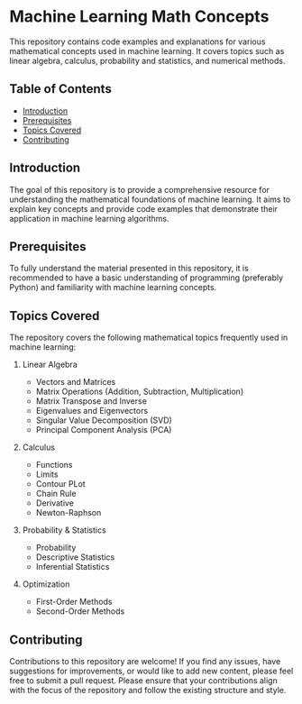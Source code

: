 # Machine Learning Math Concepts

This repository contains code examples and explanations for various mathematical concepts used in machine learning. It covers topics such as linear algebra, calculus, probability and statistics, and numerical methods.

## Table of Contents

- [Introduction](#introduction)
- [Prerequisites](#prerequisites)
- [Topics Covered](#topics-covered)
- [Contributing](#contributing)

## Introduction

The goal of this repository is to provide a comprehensive resource for understanding the mathematical foundations of machine learning. It aims to explain key concepts and provide code examples that demonstrate their application in machine learning algorithms.

## Prerequisites

To fully understand the material presented in this repository, it is recommended to have a basic understanding of programming (preferably Python) and familiarity with machine learning concepts.

## Topics Covered

The repository covers the following mathematical topics frequently used in machine learning:

1. Linear Algebra
   - Vectors and Matrices
   - Matrix Operations (Addition, Subtraction, Multiplication)
   - Matrix Transpose and Inverse
   - Eigenvalues and Eigenvectors
   - Singular Value Decomposition (SVD)
   - Principal Component Analysis (PCA)
     
2. Calculus
   - Functions
   - Limits
   - Contour PLot
   - Chain Rule
   - Derivative
   - Newton-Raphson

3. Probability & Statistics
   - Probability
   - Descriptive Statistics
   - Inferential Statistics

4. Optimization
   - First-Order Methods
   - Second-Order Methods
   
## Contributing

Contributions to this repository are welcome! If you find any issues, have suggestions for improvements, or would like to add new content, please feel free to submit a pull request. Please ensure that your contributions align with the focus of the repository and follow the existing structure and style.
